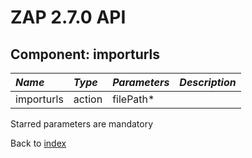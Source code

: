 # ZAP 2.7.0 API
## Component: importurls
| _Name_ | _Type_ | _Parameters_ | _Description_ |
|:-------|:-------|:-------------|:--------------|
| importurls| action | filePath*  |  |

Starred parameters are mandatory

Back to [index](ApiGen_Index)

